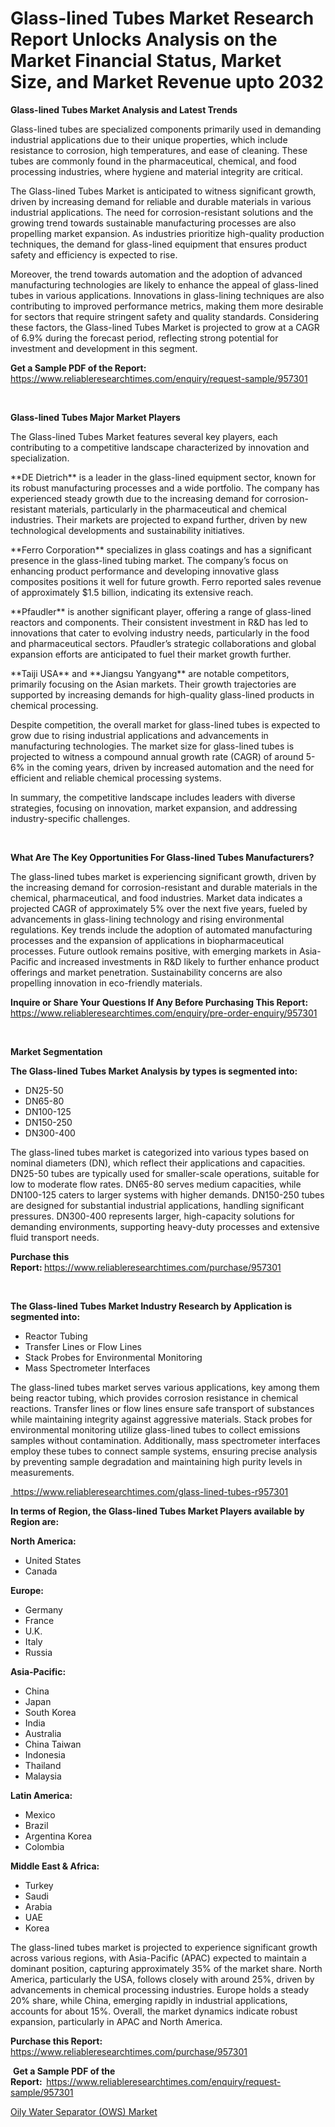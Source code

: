 <p><h1>Glass-lined Tubes Market Research Report Unlocks Analysis on the Market Financial Status, Market Size, and Market Revenue upto 2032</h1></p><p><strong>Glass-lined Tubes Market Analysis and Latest Trends</strong></p>
<p><p>Glass-lined tubes are specialized components primarily used in demanding industrial applications due to their unique properties, which include resistance to corrosion, high temperatures, and ease of cleaning. These tubes are commonly found in the pharmaceutical, chemical, and food processing industries, where hygiene and material integrity are critical.</p><p>The Glass-lined Tubes Market is anticipated to witness significant growth, driven by increasing demand for reliable and durable materials in various industrial applications. The need for corrosion-resistant solutions and the growing trend towards sustainable manufacturing processes are also propelling market expansion. As industries prioritize high-quality production techniques, the demand for glass-lined equipment that ensures product safety and efficiency is expected to rise.</p><p>Moreover, the trend towards automation and the adoption of advanced manufacturing technologies are likely to enhance the appeal of glass-lined tubes in various applications. Innovations in glass-lining techniques are also contributing to improved performance metrics, making them more desirable for sectors that require stringent safety and quality standards. Considering these factors, the Glass-lined Tubes Market is projected to grow at a CAGR of 6.9% during the forecast period, reflecting strong potential for investment and development in this segment.</p></p>
<p><strong>Get a Sample PDF of the Report:&nbsp;</strong> <a href="https://www.reliableresearchtimes.com/enquiry/request-sample/957301?utm_campaign=2006&utm_medium=2&utm_source=Github&utm_content=ia&utm_term=21032025&utm_id=glass-lined-tubes">https://www.reliableresearchtimes.com/enquiry/request-sample/957301</a></p>
<p>&nbsp;</p>
<p><strong>Glass-lined Tubes Major Market Players</strong></p>
<p><p>The Glass-lined Tubes Market features several key players, each contributing to a competitive landscape characterized by innovation and specialization. </p><p>**DE Dietrich** is a leader in the glass-lined equipment sector, known for its robust manufacturing processes and a wide portfolio. The company has experienced steady growth due to the increasing demand for corrosion-resistant materials, particularly in the pharmaceutical and chemical industries. Their markets are projected to expand further, driven by new technological developments and sustainability initiatives.</p><p>**Ferro Corporation** specializes in glass coatings and has a significant presence in the glass-lined tubing market. The company’s focus on enhancing product performance and developing innovative glass composites positions it well for future growth. Ferro reported sales revenue of approximately $1.5 billion, indicating its extensive reach.</p><p>**Pfaudler** is another significant player, offering a range of glass-lined reactors and components. Their consistent investment in R&D has led to innovations that cater to evolving industry needs, particularly in the food and pharmaceutical sectors. Pfaudler’s strategic collaborations and global expansion efforts are anticipated to fuel their market growth further.</p><p>**Taiji USA** and **Jiangsu Yangyang** are notable competitors, primarily focusing on the Asian markets. Their growth trajectories are supported by increasing demands for high-quality glass-lined products in chemical processing.</p><p>Despite competition, the overall market for glass-lined tubes is expected to grow due to rising industrial applications and advancements in manufacturing technologies. The market size for glass-lined tubes is projected to witness a compound annual growth rate (CAGR) of around 5-6% in the coming years, driven by increased automation and the need for efficient and reliable chemical processing systems.</p><p>In summary, the competitive landscape includes leaders with diverse strategies, focusing on innovation, market expansion, and addressing industry-specific challenges.</p></p>
<p>&nbsp;</p>
<p><strong>What Are The Key Opportunities For Glass-lined Tubes Manufacturers?</strong></p>
<p><p>The glass-lined tubes market is experiencing significant growth, driven by the increasing demand for corrosion-resistant and durable materials in the chemical, pharmaceutical, and food industries. Market data indicates a projected CAGR of approximately 5% over the next five years, fueled by advancements in glass-lining technology and rising environmental regulations. Key trends include the adoption of automated manufacturing processes and the expansion of applications in biopharmaceutical processes. Future outlook remains positive, with emerging markets in Asia-Pacific and increased investments in R&D likely to further enhance product offerings and market penetration. Sustainability concerns are also propelling innovation in eco-friendly materials.</p></p>
<p><strong>Inquire or Share Your Questions If Any Before Purchasing This Report:</strong> <a href="https://www.reliableresearchtimes.com/enquiry/pre-order-enquiry/957301?utm_campaign=2006&utm_medium=2&utm_source=Github&utm_content=ia&utm_term=21032025&utm_id=glass-lined-tubes">https://www.reliableresearchtimes.com/enquiry/pre-order-enquiry/957301</a></p>
<p>&nbsp;</p>
<p><strong>Market Segmentation</strong></p>
<p><strong>The Glass-lined Tubes Market Analysis by types is segmented into:</strong></p>
<p><ul><li>DN25-50</li><li>DN65-80</li><li>DN100-125</li><li>DN150-250</li><li>DN300-400</li></ul></p>
<p><p>The glass-lined tubes market is categorized into various types based on nominal diameters (DN), which reflect their applications and capacities. DN25-50 tubes are typically used for smaller-scale operations, suitable for low to moderate flow rates. DN65-80 serves medium capacities, while DN100-125 caters to larger systems with higher demands. DN150-250 tubes are designed for substantial industrial applications, handling significant pressures. DN300-400 represents larger, high-capacity solutions for demanding environments, supporting heavy-duty processes and extensive fluid transport needs.</p></p>
<p><strong>Purchase this Report:&nbsp;</strong><a href="https://www.reliableresearchtimes.com/purchase/957301?utm_campaign=2006&utm_medium=2&utm_source=Github&utm_content=ia&utm_term=21032025&utm_id=glass-lined-tubes">https://www.reliableresearchtimes.com/purchase/957301</a></p>
<p>&nbsp;</p>
<p><strong>The Glass-lined Tubes Market Industry Research by Application is segmented into:</strong></p>
<p><ul><li>Reactor Tubing</li><li>Transfer Lines or Flow Lines</li><li>Stack Probes for Environmental Monitoring</li><li>Mass Spectrometer Interfaces</li></ul></p>
<p><p>The glass-lined tubes market serves various applications, key among them being reactor tubing, which provides corrosion resistance in chemical reactions. Transfer lines or flow lines ensure safe transport of substances while maintaining integrity against aggressive materials. Stack probes for environmental monitoring utilize glass-lined tubes to collect emissions samples without contamination. Additionally, mass spectrometer interfaces employ these tubes to connect sample systems, ensuring precise analysis by preventing sample degradation and maintaining high purity levels in measurements.</p></p>
<p><a href="https://www.reliableresearchtimes.com/glass-lined-tubes-r957301?utm_campaign=2006&utm_medium=2&utm_source=Github&utm_content=ia&utm_term=21032025&utm_id=glass-lined-tubes">&nbsp;https://www.reliableresearchtimes.com/glass-lined-tubes-r957301</a></p>
<p><strong>In terms of Region, the Glass-lined Tubes Market Players available by Region are:</strong></p>
<p>
    <p> <strong> North America: </strong>
        <ul>
            <li>United States</li>
            <li>Canada</li>
        </ul>
        </p> 
    <p> <strong> Europe: </strong>
        <ul>
            <li>Germany</li>
            <li>France</li>
            <li>U.K.</li>
            <li>Italy</li>
            <li>Russia</li>
        </ul>
        </p> 
    <p> <strong> Asia-Pacific: </strong>
        <ul>
            <li>China</li>
            <li>Japan</li>
            <li>South Korea</li>
            <li>India</li>
            <li>Australia</li>
            <li>China Taiwan</li>
            <li>Indonesia</li>
            <li>Thailand</li>
            <li>Malaysia</li>
        </ul>
        </p> 
    <p> <strong> Latin America: </strong>
        <ul>
            <li>Mexico</li>
            <li>Brazil</li>
            <li>Argentina Korea</li>
            <li>Colombia</li>
        </ul>
        </p> 
    <p> <strong> Middle East & Africa: </strong>
        <ul>
            <li>Turkey</li>
            <li>Saudi</li>
            <li>Arabia</li>
            <li>UAE</li>
            <li>Korea</li>
        </ul>
    </p>
    </p>
<p><p>The glass-lined tubes market is projected to experience significant growth across various regions, with Asia-Pacific (APAC) expected to maintain a dominant position, capturing approximately 35% of the market share. North America, particularly the USA, follows closely with around 25%, driven by advancements in chemical processing industries. Europe holds a steady 20% share, while China, emerging rapidly in industrial applications, accounts for about 15%. Overall, the market dynamics indicate robust expansion, particularly in APAC and North America.</p></p>
<p><strong>Purchase this Report: </strong><a href="https://www.reliableresearchtimes.com/purchase/957301?utm_campaign=2006&utm_medium=2&utm_source=Github&utm_content=ia&utm_term=21032025&utm_id=glass-lined-tubes">https://www.reliableresearchtimes.com/purchase/957301</a></p>
<p>&nbsp;<strong>Get a Sample PDF of the Report:&nbsp;&nbsp;</strong><a href="https://www.reliableresearchtimes.com/enquiry/request-sample/957301?utm_campaign=2006&utm_medium=2&utm_source=Github&utm_content=ia&utm_term=21032025&utm_id=glass-lined-tubes">https://www.reliableresearchtimes.com/enquiry/request-sample/957301</a></p>
<p><strong></strong></p>
<p><p><a href="https://github.com/Krish2023na/Market-Research-Report-List-7/blob/main/oily-water-separator-ows-market.md?utm_campaign=2006&utm_medium=2&utm_source=Github&utm_content=ia&utm_term=21032025&utm_id=glass-lined-tubes">Oily Water Separator (OWS) Market</a></p></p>